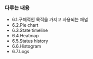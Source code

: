 ### 다루는 내용 
- 6.1.구체적인 목적을 가지고 사용되는 패널
- 6.2.Pie chart
- 6.3.State timeline
- 6.4.Heatmap
- 6.5.Status history
- 6.6.Histogram
- 6.7.Logs
